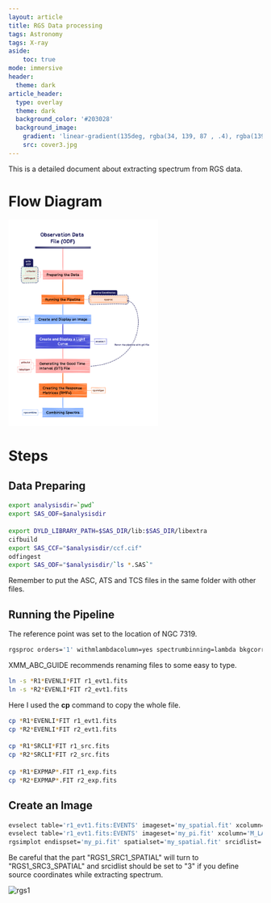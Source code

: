 ```yaml
---
layout: article
title: RGS Data processing
tags: Astronomy
tags: X-ray
aside:
    toc: true
mode: immersive
header:
  theme: dark
article_header:
  type: overlay
  theme: dark
  background_color: '#203028'
  background_image:
    gradient: 'linear-gradient(135deg, rgba(34, 139, 87 , .4), rgba(139, 34, 139, .4))'
    src: cover3.jpg
---
```


This is a detailed document about extracting spectrum from RGS data.

<!--more-->

# Flow Diagram

<img src="https://raw.githubusercontent.com/LittleCaps/LittleCaps.github.io/master/screenshots/Observation_Data_File(ODF).png" alt="Observation_Data_File(ODF)" style="zoom:40%;" />

# Steps

## Data Preparing

```bash
export analysisdir=`pwd`
export SAS_ODF=$analysisdir

export DYLD_LIBRARY_PATH=$SAS_DIR/lib:$SAS_DIR/libextra
cifbuild
export SAS_CCF="$analysisdir/ccf.cif"
odfingest
export SAS_ODF="$analysisdir/`ls *.SAS`"
```

Remember to put the ASC, ATS and TCS files in the same folder with other files.

## Running the Pipeline

The reference point was set to the location of NGC 7319.

```bash
rgsproc orders='1' withmlambdacolumn=yes spectrumbinning=lambda bkgcorrect=no withbackgroundmodel=yes withsrc=yes srclabel=USER srcstyle=radec srcra=339.015 srcdec=33.9758667 xpsfincl=98
```

XMM_ABC_GUIDE recommends renaming files to some easy to type.

```bash
ln -s *R1*EVENLI*FIT r1_evt1.fits
ln -s *R2*EVENLI*FIT r2_evt1.fits
```

Here I used the **cp** command to copy the whole file.

```bash
cp *R1*EVENLI*FIT r1_evt1.fits
cp *R2*EVENLI*FIT r2_evt1.fits

cp *R1*SRCLI*FIT r1_src.fits
cp *R2*SRCLI*FIT r2_src.fits

cp *R1*EXPMAP*.FIT r1_exp.fits
cp *R2*EXPMAP*.FIT r2_exp.fits
```

## Create an Image

```bash
evselect table='r1_evt1.fits:EVENTS' imageset='my_spatial.fit' xcolumn='M_LAM    BDA' ycolumn='XDSP_CORR' 
evselect table='r1_evt1.fits:EVENTS' imageset='my_pi.fit' xcolumn='M_LAMBDA'     ycolumn='PI' yimagemin=0 yimagemax=3000 expression='REGION(r1_src.fits:RGS1_S    RC3_SPATIAL,M_LAMBDA,XDSP_CORR)'
rgsimplot endispset='my_pi.fit' spatialset='my_spatial.fit' srcidlist='3' src    listset='r1_src.fits' device=/CPS plotfile=rgs1.ps
```

Be careful that the part "RGS1_SRC1_SPATIAL" will turn to "RGS1_SRC3_SPATIAL" and srcidlist should be set to "3" if you define source coordinates while extracting spectrum.

![rgs1](https://raw.githubusercontent.com/LittleCaps/LittleCaps.github.io/master/screenshots/rgs1)

